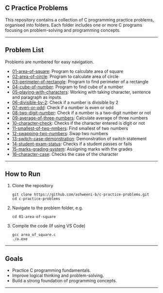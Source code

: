 ## C Practice Problems

This repository contains a collection of C programming practice problems, organised into folders. Each folder includes one or more C programs focusing on problem-solving and programming concepts.

---

## Problem List

Problems are numbered for easy navigation.

- [01-area-of-square](01-area-of-square/README.md): Program to calculate area of square
- [02-area-of-circle](02-area-of-circle/README.md): Program to calculate area of circle
- [03-perimeter-of-rectangle](03-perimeter-of-rectangle/README.md): Program to find perimeter of a rectangle
- [04-cube-of-number](04-cube-of-number/README.md): Program to find cube of a number
- [05-playing-with-characters](05-playing-with-characters/README.md): Working with taking character, sentence and paragraph as inputs
- [06-divisible-by-2](06-divisible-by-2/README.md): Check if a number is divisible by 2
- [07-even-or-odd](07-even-or-odd/README.md): Check if a number is even or odd
- [08-two-digit-number](08-two-digit-number/README.md): Check if a number is a two-digit number or not
- [09-average-of-three-numbers](09-average-of-three-numbers/README.md): Calculate average of three numbers
- [10-character-check](10-character-check/README.md): Checks if the character entered is digit or not
- [11-smallest-of-two-nmbers](11-smallest-of-two-numbers/README.md): Find smallest of two numbers
- [12-swapping-two-numbers](12-swapping-two-numbers/README.md): Swap two numbers
- [13-switch-case-demonstration](13-switch-case-demonstration/README.md): Demonstration of switch statement
- [14-student-exam-status](14-student-exam-status/README.md): Checks if a student passes or fails
- [15-marks-grading-system](15-marks-grading-system/README.md): Assigning marks with the grades
- [16-character-case](16-character-case/README.md): Checks the case of the character

---

## How to Run

1. Clone the repository
    ```
    git clone https://github.com/ashweeni-b/c-practice-problems.git
    cd c-practice-problems
    ```

2. Navigate to the problem folder, e.g.
    ```
    cd 01-area-of-square
    ```

3. Compile the code (If using VS Code)
    ```
    gcc area_of_square.c
    ./a.exe    
    ```

---

## Goals
- Practice C programming fundamentals.
- Improve logical thinking and problem-solving.
- Build a strong foundation of programming concepts.

---
